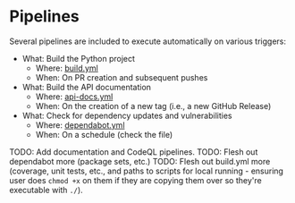 # Pipelines

Several pipelines are included to execute automatically on various triggers:

- What: Build the Python project
    - Where: [build.yml]
    - When: On PR creation and subsequent pushes
- What: Build the API documentation
    - Where: [api-docs.yml]
    - When: On the creation of a new tag (i.e., a new GitHub Release)
- What: Check for dependency updates and vulnerabilities
    - Where: [dependabot.yml]
    - When: On a schedule (check the file)

TODO: Add documentation and CodeQL pipelines.
TODO: Flesh out dependabot more (package sets, etc.)
TODO: Flesh out build.yml more (coverage, unit tests, etc., and paths to scripts for local running - ensuring user
does `chmod +x` on them if they are copying them over so they're executable with `./`).

[api-docs.yml]: https://github.com/eshwen/ds-python-boilerplate/blob/main/.github/workflows/api-docs.yml

[build.yml]: https://github.com/eshwen/ds-python-boilerplate/blob/main/.github/workflows/build.yml

[dependabot.yml]: https://github.com/eshwen/ds-python-boilerplate/blob/main/.github/dependabot.yml
